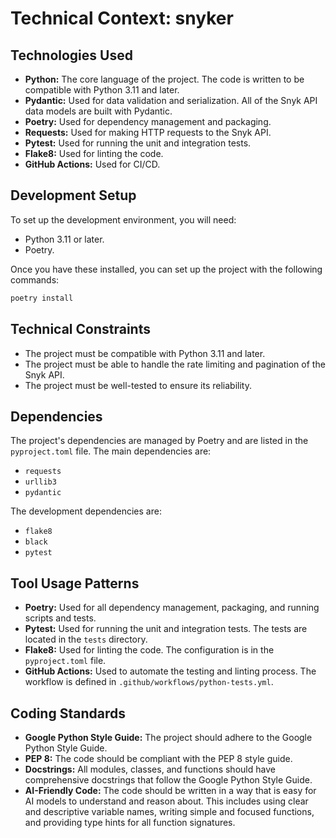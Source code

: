 # Technical Context: snyker

## Technologies Used

-   **Python:** The core language of the project. The code is written to be compatible with Python 3.11 and later.
-   **Pydantic:** Used for data validation and serialization. All of the Snyk API data models are built with Pydantic.
-   **Poetry:** Used for dependency management and packaging.
-   **Requests:** Used for making HTTP requests to the Snyk API.
-   **Pytest:** Used for running the unit and integration tests.
-   **Flake8:** Used for linting the code.
-   **GitHub Actions:** Used for CI/CD.

## Development Setup

To set up the development environment, you will need:
-   Python 3.11 or later.
-   Poetry.

Once you have these installed, you can set up the project with the following commands:
```bash
poetry install
```

## Technical Constraints

-   The project must be compatible with Python 3.11 and later.
-   The project must be able to handle the rate limiting and pagination of the Snyk API.
-   The project must be well-tested to ensure its reliability.

## Dependencies

The project's dependencies are managed by Poetry and are listed in the `pyproject.toml` file. The main dependencies are:
-   `requests`
-   `urllib3`
-   `pydantic`

The development dependencies are:
-   `flake8`
-   `black`
-   `pytest`

## Tool Usage Patterns

-   **Poetry:** Used for all dependency management, packaging, and running scripts and tests.
-   **Pytest:** Used for running the unit and integration tests. The tests are located in the `tests` directory.
-   **Flake8:** Used for linting the code. The configuration is in the `pyproject.toml` file.
-   **GitHub Actions:** Used to automate the testing and linting process. The workflow is defined in `.github/workflows/python-tests.yml`.

## Coding Standards

-   **Google Python Style Guide:** The project should adhere to the Google Python Style Guide.
-   **PEP 8:** The code should be compliant with the PEP 8 style guide.
-   **Docstrings:** All modules, classes, and functions should have comprehensive docstrings that follow the Google Python Style Guide.
-   **AI-Friendly Code:** The code should be written in a way that is easy for AI models to understand and reason about. This includes using clear and descriptive variable names, writing simple and focused functions, and providing type hints for all function signatures.
